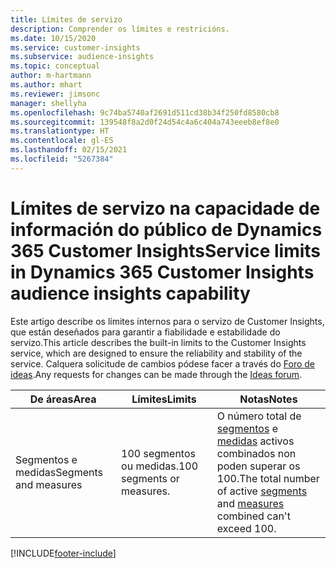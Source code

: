 ```yaml
---
title: Límites de servizo
description: Comprender os límites e restricións.
ms.date: 10/15/2020
ms.service: customer-insights
ms.subservice: audience-insights
ms.topic: conceptual
author: m-hartmann
ms.author: mhart
ms.reviewer: jimsonc
manager: shellyha
ms.openlocfilehash: 9c74ba5740af2691d511cd38b34f250fd8580cb8
ms.sourcegitcommit: 139548f8a2d0f24d54c4a6c404a743eeeb8ef8e0
ms.translationtype: HT
ms.contentlocale: gl-ES
ms.lasthandoff: 02/15/2021
ms.locfileid: "5267384"
---
```

# <a name="service-limits-in-dynamics-365-customer-insights-audience-insights-capability"></a><span data-ttu-id="dcdb4-103">Límites de servizo na capacidade de información do público de Dynamics 365 Customer Insights</span><span class="sxs-lookup"><span data-stu-id="dcdb4-103">Service limits in Dynamics 365 Customer Insights audience insights capability</span></span>

<span data-ttu-id="dcdb4-104">Este artigo describe os límites internos para o servizo de Customer Insights, que están deseñados para garantir a fiabilidade e estabilidade do servizo.</span><span class="sxs-lookup"><span data-stu-id="dcdb4-104">This article describes the built-in limits to the Customer Insights service, which are designed to ensure the reliability and stability of the service.</span></span> <span data-ttu-id="dcdb4-105">Calquera solicitude de cambios pódese facer a través do [Foro de ideas](https://go.microsoft.com/fwlink/?linkid=2074172).</span><span class="sxs-lookup"><span data-stu-id="dcdb4-105">Any requests for changes can be made through the [Ideas forum](https://go.microsoft.com/fwlink/?linkid=2074172).</span></span> 
 
| <span data-ttu-id="dcdb4-106">De áreas</span><span class="sxs-lookup"><span data-stu-id="dcdb4-106">Area</span></span>  | <span data-ttu-id="dcdb4-107">Límites</span><span class="sxs-lookup"><span data-stu-id="dcdb4-107">Limits</span></span>  | <span data-ttu-id="dcdb4-108">Notas</span><span class="sxs-lookup"><span data-stu-id="dcdb4-108">Notes</span></span> |
|-------------|---------------------------------------------------------------------|---------------------------------------------------------------------|
| <span data-ttu-id="dcdb4-109">Segmentos e medidas</span><span class="sxs-lookup"><span data-stu-id="dcdb4-109">Segments and measures</span></span> | <span data-ttu-id="dcdb4-110">100 segmentos ou medidas.</span><span class="sxs-lookup"><span data-stu-id="dcdb4-110">100 segments or measures.</span></span> | <span data-ttu-id="dcdb4-111">O número total de [segmentos](segments.md) e [medidas](measures.md) activos combinados non poden superar os 100.</span><span class="sxs-lookup"><span data-stu-id="dcdb4-111">The total number of active [segments](segments.md) and [measures](measures.md) combined can't exceed 100.</span></span>  |


[!INCLUDE[footer-include](../includes/footer-banner.md)]